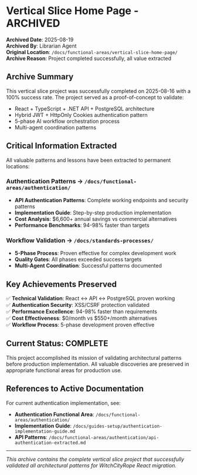 # Vertical Slice Home Page - ARCHIVED

**Archived Date**: 2025-08-19  
**Archived By**: Librarian Agent  
**Original Location**: `/docs/functional-areas/vertical-slice-home-page/`  
**Archive Reason**: Project completed successfully, all value extracted  

## Archive Summary

This vertical slice project was successfully completed on 2025-08-16 with a 100% success rate. The project served as a proof-of-concept to validate:

- React + TypeScript + .NET API + PostgreSQL architecture
- Hybrid JWT + HttpOnly Cookies authentication pattern
- 5-phase AI workflow orchestration process
- Multi-agent coordination patterns

## Critical Information Extracted

All valuable patterns and lessons have been extracted to permanent locations:

### Authentication Patterns → `/docs/functional-areas/authentication/`
- **API Authentication Patterns**: Complete working endpoints and security patterns
- **Implementation Guide**: Step-by-step production implementation
- **Cost Analysis**: $6,600+ annual savings vs commercial alternatives
- **Performance Benchmarks**: 94-98% faster than targets

### Workflow Validation → `/docs/standards-processes/`
- **5-Phase Process**: Proven effective for complex development work
- **Quality Gates**: All phases exceeded success targets
- **Multi-Agent Coordination**: Successful patterns documented

## Key Achievements Preserved

✅ **Technical Validation**: React ↔ API ↔ PostgreSQL proven working  
✅ **Authentication Security**: XSS/CSRF protection validated  
✅ **Performance Excellence**: 94-98% faster than requirements  
✅ **Cost Effectiveness**: $0/month vs $550+/month alternatives  
✅ **Workflow Process**: 5-phase development proven effective  

## Current Status: COMPLETE

This project accomplished its mission of validating architectural patterns before production implementation. All valuable discoveries are preserved in appropriate functional areas for production use.

## References to Active Documentation

For current authentication implementation, see:
- **Authentication Functional Area**: `/docs/functional-areas/authentication/`
- **Implementation Guide**: `/docs/guides-setup/authentication-implementation-guide.md`
- **API Patterns**: `/docs/functional-areas/authentication/api-authentication-extracted.md`

---
*This archive contains the complete vertical slice project that successfully validated all architectural patterns for WitchCityRope React migration.*